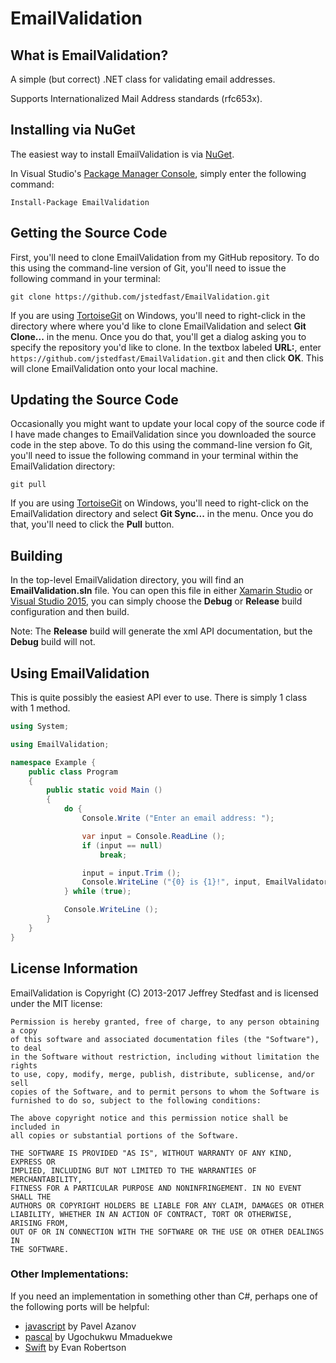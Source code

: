 # EmailValidation

## What is EmailValidation?

A simple (but correct) .NET class for validating email addresses.

Supports Internationalized Mail Address standards (rfc653x).

## Installing via NuGet

The easiest way to install EmailValidation is via [NuGet](https://www.nuget.org/packages/EmailValidation/).

In Visual Studio's [Package Manager Console](http://docs.nuget.org/docs/start-here/using-the-package-manager-console),
simply enter the following command:

    Install-Package EmailValidation

## Getting the Source Code

First, you'll need to clone EmailValidation from my GitHub repository. To do this using the command-line version of
Git, you'll need to issue the following command in your terminal:

    git clone https://github.com/jstedfast/EmailValidation.git

If you are using [TortoiseGit](https://tortoisegit.org) on Windows, you'll need to right-click in the directory where
where you'd like to clone EmailValidation and select **Git Clone...** in the menu. Once you do that, you'll get a
dialog asking you to specify the repository you'd like to clone. In the textbox labeled **URL:**, enter
`https://github.com/jstedfast/EmailValidation.git` and then click **OK**. This will clone EmailValidation onto your
local machine.

## Updating the Source Code

Occasionally you might want to update your local copy of the source code if I have made changes to EmailValidation
since you downloaded the source code in the step above. To do this using the command-line version fo Git, you'll
need to issue the following command in your terminal within the EmailValidation directory:

    git pull

If you are using [TortoiseGit](https://tortoisegit.org) on Windows, you'll need to right-click on the EmailValidation
directory and select **Git Sync...** in the menu. Once you do that, you'll need to click the **Pull** button.

## Building

In the top-level EmailValidation directory, you will find an **EmailValidation.sln** file. You can open this file in
either [Xamarin Studio](https://www.xamarin.com/download) or
[Visual Studio 2015](https://beta.visualstudio.com/vs/community/), you can simply choose the **Debug** or **Release**
build configuration and then build.

Note: The **Release** build will generate the xml API documentation, but the **Debug** build will not.

## Using EmailValidation

This is quite possibly the easiest API ever to use. There is simply 1 class with 1 method.

```csharp
using System;

using EmailValidation;

namespace Example {
    public class Program
    {
        public static void Main ()
        {
            do {
                Console.Write ("Enter an email address: ");

                var input = Console.ReadLine ();
                if (input == null)
                    break;

                input = input.Trim ();
                Console.WriteLine ("{0} is {1}!", input, EmailValidator.Validate (input) ? "valid" : "invalid");
            } while (true);

            Console.WriteLine ();
        }
    }
}
```

## License Information

EmailValidation is Copyright (C) 2013-2017 Jeffrey Stedfast and is licensed under the MIT license:

    Permission is hereby granted, free of charge, to any person obtaining a copy
    of this software and associated documentation files (the "Software"), to deal
    in the Software without restriction, including without limitation the rights
    to use, copy, modify, merge, publish, distribute, sublicense, and/or sell
    copies of the Software, and to permit persons to whom the Software is
    furnished to do so, subject to the following conditions:

    The above copyright notice and this permission notice shall be included in
    all copies or substantial portions of the Software.

    THE SOFTWARE IS PROVIDED "AS IS", WITHOUT WARRANTY OF ANY KIND, EXPRESS OR
    IMPLIED, INCLUDING BUT NOT LIMITED TO THE WARRANTIES OF MERCHANTABILITY,
    FITNESS FOR A PARTICULAR PURPOSE AND NONINFRINGEMENT. IN NO EVENT SHALL THE
    AUTHORS OR COPYRIGHT HOLDERS BE LIABLE FOR ANY CLAIM, DAMAGES OR OTHER
    LIABILITY, WHETHER IN AN ACTION OF CONTRACT, TORT OR OTHERWISE, ARISING FROM,
    OUT OF OR IN CONNECTION WITH THE SOFTWARE OR THE USE OR OTHER DEALINGS IN
    THE SOFTWARE.

### Other Implementations:

If you need an implementation in something other than C#, perhaps one of the following ports will be helpful:

- [javascript](https://github.com/azanov/isMailFine) by Pavel Azanov
- [pascal](https://github.com/Xor-el/EmailValidationPascal) by Ugochukwu Mmaduekwe
- [Swift](https://github.com/evanrobertson/EmailValidator) by Evan Robertson
